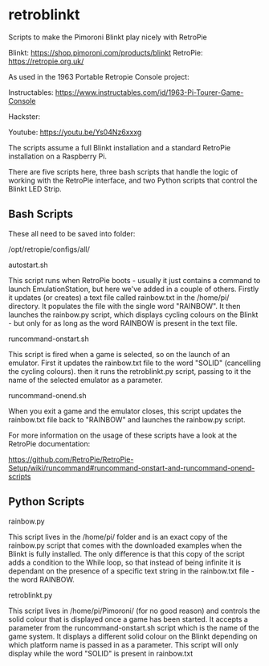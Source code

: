 # retroblinkt
Scripts to make the Pimoroni Blinkt play nicely with RetroPie

Blinkt: https://shop.pimoroni.com/products/blinkt
RetroPie: https://retropie.org.uk/

As used in the 1963 Portable Retropie Console project:

Instructables: https://www.instructables.com/id/1963-Pi-Tourer-Game-Console

Hackster:

Youtube: https://youtu.be/Ys04Nz6xxxg

The scripts assume a full Blinkt installation and a standard RetroPie installation on a Raspberry Pi.

There are five scripts here, three bash scripts that handle the logic of working with the RetroPie interface, and two Python scripts that control the Blinkt LED Strip. 

Bash Scripts
------------

These all need to be saved into folder:

/opt/retropie/configs/all/

autostart.sh

This script runs when RetroPie boots - usually it just contains a command to launch EmulationStation, but here we've added in a couple of others. Firstly it updates (or creates) a text file called rainbow.txt in the /home/pi/ directory. It populates the file with the single word "RAINBOW". It then launches the rainbow.py script, which displays cycling colours on the Blinkt - but only for as long as the word RAINBOW is present in the text file.

runcommand-onstart.sh

This script is fired when a game is selected, so on the launch of an emulator. First it updates the rainbow.txt file to the word "SOLID" (cancelling the cycling colours). then it runs the retroblinkt.py script, passing to it the name of the selected emulator as a parameter. 

runcommand-onend.sh

When you exit a game and the emulator closes, this script updates the rainbow.txt file back to "RAINBOW" and launches the rainbow.py script.

For more information on the usage of these scripts have a look at the RetroPie documentation:

https://github.com/RetroPie/RetroPie-Setup/wiki/runcommand#runcommand-onstart-and-runcommand-onend-scripts

Python Scripts
--------------

rainbow.py

This script lives in the /home/pi/ folder and is an exact copy of the rainbow.py script that comes with the downloaded examples when the Blinkt is fully installed. The only difference is that this copy of the script adds a condition to the While loop, so that instead of being infinite it is dependant on the presence of a specific text string in the rainbow.txt file - the word RAINBOW. 

retroblinkt.py

This script lives in /home/pi/Pimoroni/ (for no good reason) and controls the solid colour that is displayed once a game has been started. It accepts a parameter from the runcommand-onstart.sh script which is the name of the game system. It displays a different solid colour on the Blinkt depending on which platform name is passed in as a parameter. This script will only display while the word "SOLID" is present in rainbow.txt





